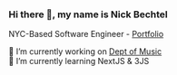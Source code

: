 <!-- permalink: /index.html -->

### Hi there 👋, my name is Nick Bechtel

NYC-Based Software Engineer - [Portfolio](https://nickbechtel.com)
<br/>

🔭 I’m currently working on [Dept of Music](https://deptofmusic.com)
<br/>
🌱 I’m currently learning NextJS & 3JS
<br/>

